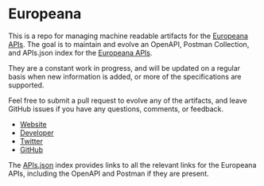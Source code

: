 # EuropeanaThis is a repo for managing machine readable artifacts for the [Europeana APIs](http://europeana.eu/portal/). The goal is to maintain and evolve an OpenAPI, Postman Collection, and APIs.json index for the [Europeana APIs](http://europeana.eu/portal/).They are a constant work in progress, and will be updated on a regular basis when new information is added, or more of the specifications are supported.Feel free to submit a pull request to evolve any of the artifacts, and leave GitHub issues if you have any questions, comments, or feedback.- [Website](http://europeana.eu/portal/)- [Developer](http://europeana.eu/portal/)- [Twitter](https://twitter.com/EuropeanaEU)- [GitHub](https://github.com/europeana)The [APIs.json](https://github.com/api-evangelist/europeana/blob/master/apis.json) index provides links to all the relevant links for the Europeana APIs, including the OpenAPI and Postman if they are present.